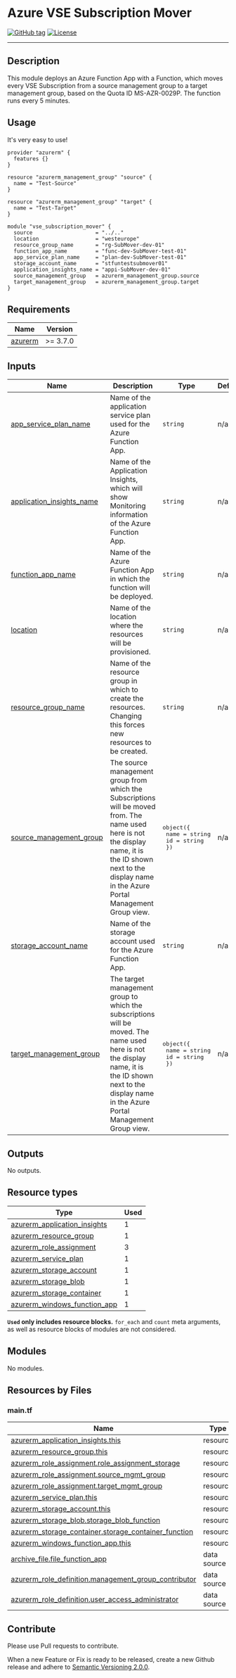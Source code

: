 # Azure VSE Subscription Mover
[![GitHub tag](https://img.shields.io/github/tag/qbeyond/terraform-azurerm-subscription-mover.svg)](https://registry.terraform.io/modules/qbeyond/subscription-mover/azurerm/latest)
[![License](https://img.shields.io/github/license/qbeyond/terraform-azurerm-subscription-mover.svg)](https://github.com/qbeyond/terraform-azurerm-subscription-mover/blob/main/LICENSE)

----
## Description
This module deploys an Azure Function App with a Function, which moves every VSE Subscription from a source management group to a target management group, based on the Quota ID MS-AZR-0029P.
The function runs every 5 minutes. 

<!-- BEGIN_TF_DOCS -->
## Usage

It's very easy to use!
```hcl
provider "azurerm" {
  features {}
}

resource "azurerm_management_group" "source" {
  name = "Test-Source"
}

resource "azurerm_management_group" "target" {
  name = "Test-Target"
}

module "vse_subscription_mover" {
  source                    = "../.."
  location                  = "westeurope"
  resource_group_name       = "rg-SubMover-dev-01"
  function_app_name         = "func-dev-SubMover-test-01"
  app_service_plan_name     = "plan-dev-SubMover-test-01"
  storage_account_name      = "stfuntestsubmover01"
  application_insights_name = "appi-SubMover-dev-01"
  source_management_group   = azurerm_management_group.source
  target_management_group   = azurerm_management_group.target
}
```

## Requirements

| Name | Version |
|------|---------|
| <a name="requirement_azurerm"></a> [azurerm](#requirement\_azurerm) | >= 3.7.0 |

## Inputs

| Name | Description | Type | Default | Required |
|------|-------------|------|---------|:--------:|
| <a name="input_app_service_plan_name"></a> [app\_service\_plan\_name](#input\_app\_service\_plan\_name) | Name of the application service plan used for the Azure Function App. | `string` | n/a | yes |
| <a name="input_application_insights_name"></a> [application\_insights\_name](#input\_application\_insights\_name) | Name of the Application Insights, which will show Monitoring information of the Azure Function App. | `string` | n/a | yes |
| <a name="input_function_app_name"></a> [function\_app\_name](#input\_function\_app\_name) | Name of the Azure Function App in which the function will be deployed. | `string` | n/a | yes |
| <a name="input_location"></a> [location](#input\_location) | Name of the location where the resources will be provisioned. | `string` | n/a | yes |
| <a name="input_resource_group_name"></a> [resource\_group\_name](#input\_resource\_group\_name) | Name of the resource group in which to create the resources. Changing this forces new resources to be created. | `string` | n/a | yes |
| <a name="input_source_management_group"></a> [source\_management\_group](#input\_source\_management\_group) | The source management group from which the Subscriptions will be moved from. The name used here is not the display name, it is the ID shown next to the display name in the Azure Portal Management Group view. | <pre>object({<br>    name = string<br>    id   = string<br>  })</pre> | n/a | yes |
| <a name="input_storage_account_name"></a> [storage\_account\_name](#input\_storage\_account\_name) | Name of the storage account used for the Azure Function App. | `string` | n/a | yes |
| <a name="input_target_management_group"></a> [target\_management\_group](#input\_target\_management\_group) | The target management group to which the subscriptions will be moved. The name used here is not the display name, it is the ID shown next to the display name in the Azure Portal Management Group view. | <pre>object({<br>    name = string<br>    id   = string<br>  })</pre> | n/a | yes |
## Outputs

No outputs.

## Resource types

| Type | Used |
|------|-------|
| [azurerm_application_insights](https://registry.terraform.io/providers/hashicorp/azurerm/latest/docs/resources/application_insights) | 1 |
| [azurerm_resource_group](https://registry.terraform.io/providers/hashicorp/azurerm/latest/docs/resources/resource_group) | 1 |
| [azurerm_role_assignment](https://registry.terraform.io/providers/hashicorp/azurerm/latest/docs/resources/role_assignment) | 3 |
| [azurerm_service_plan](https://registry.terraform.io/providers/hashicorp/azurerm/latest/docs/resources/service_plan) | 1 |
| [azurerm_storage_account](https://registry.terraform.io/providers/hashicorp/azurerm/latest/docs/resources/storage_account) | 1 |
| [azurerm_storage_blob](https://registry.terraform.io/providers/hashicorp/azurerm/latest/docs/resources/storage_blob) | 1 |
| [azurerm_storage_container](https://registry.terraform.io/providers/hashicorp/azurerm/latest/docs/resources/storage_container) | 1 |
| [azurerm_windows_function_app](https://registry.terraform.io/providers/hashicorp/azurerm/latest/docs/resources/windows_function_app) | 1 |

**`Used` only includes resource blocks.** `for_each` and `count` meta arguments, as well as resource blocks of modules are not considered.

## Modules

No modules.

## Resources by Files

### main.tf

| Name | Type |
|------|------|
| [azurerm_application_insights.this](https://registry.terraform.io/providers/hashicorp/azurerm/latest/docs/resources/application_insights) | resource |
| [azurerm_resource_group.this](https://registry.terraform.io/providers/hashicorp/azurerm/latest/docs/resources/resource_group) | resource |
| [azurerm_role_assignment.role_assignment_storage](https://registry.terraform.io/providers/hashicorp/azurerm/latest/docs/resources/role_assignment) | resource |
| [azurerm_role_assignment.source_mgmt_group](https://registry.terraform.io/providers/hashicorp/azurerm/latest/docs/resources/role_assignment) | resource |
| [azurerm_role_assignment.target_mgmt_group](https://registry.terraform.io/providers/hashicorp/azurerm/latest/docs/resources/role_assignment) | resource |
| [azurerm_service_plan.this](https://registry.terraform.io/providers/hashicorp/azurerm/latest/docs/resources/service_plan) | resource |
| [azurerm_storage_account.this](https://registry.terraform.io/providers/hashicorp/azurerm/latest/docs/resources/storage_account) | resource |
| [azurerm_storage_blob.storage_blob_function](https://registry.terraform.io/providers/hashicorp/azurerm/latest/docs/resources/storage_blob) | resource |
| [azurerm_storage_container.storage_container_function](https://registry.terraform.io/providers/hashicorp/azurerm/latest/docs/resources/storage_container) | resource |
| [azurerm_windows_function_app.this](https://registry.terraform.io/providers/hashicorp/azurerm/latest/docs/resources/windows_function_app) | resource |
| [archive_file.file_function_app](https://registry.terraform.io/providers/hashicorp/archive/latest/docs/data-sources/file) | data source |
| [azurerm_role_definition.management_group_contributor](https://registry.terraform.io/providers/hashicorp/azurerm/latest/docs/data-sources/role_definition) | data source |
| [azurerm_role_definition.user_access_administrator](https://registry.terraform.io/providers/hashicorp/azurerm/latest/docs/data-sources/role_definition) | data source |
<!-- END_TF_DOCS -->

## Contribute

Please use Pull requests to contribute.

When a new Feature or Fix is ready to be released, create a new Github release and adhere to [Semantic Versioning 2.0.0](https://semver.org/lang/de/spec/v2.0.0.html).